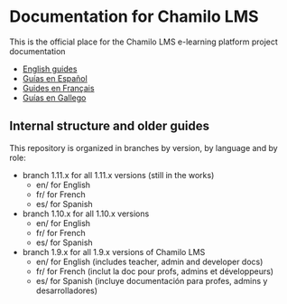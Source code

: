# Documentation for Chamilo LMS

This is the official place for the Chamilo LMS e-learning platform project documentation

* [English guides](en/README.md)
* [Guías en Español](es/README.md)
* [Guides en Français](fr/README.md)
* [Guías en Gallego](ga/README.md)

## Internal structure and older guides
This repository is organized in branches by version, by language and by role:

* branch 1.11.x for all 1.11.x versions \(still in the works\)
  * en/ for English
  * fr/ for French
  * es/ for Spanish
* branch 1.10.x for all 1.10.x versions
  * en/ for English
  * fr/ for French
  * es/ for Spanish
* branch 1.9.x for all 1.9.x versions of Chamilo LMS
  * en/ for English \(includes teacher, admin and developer docs\)
  * fr/ for French \(inclut la doc pour profs, admins et développeurs\)
  * es/ for Spanish \(incluye documentación para profes, admins y desarrolladores\)



